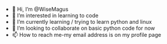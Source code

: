 - 👋 Hi, I’m @WiseMagus
- 👀 I’m interested in learning to code
- 🌱 I’m currently learning / trying to learn python and linux
- 💞️ I’m looking to collaborate on basic python code for now
- 📫 How to reach me-my email address is on my profile page

<!---
WiseMagus/WiseMagus is a ✨ special ✨ repository because its `README.md` (this file) appears on your GitHub profile.
You can click the Preview link to take a look at your changes.
--->

